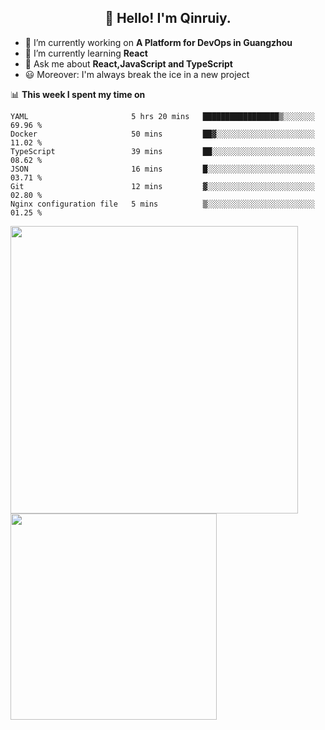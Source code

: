<h2 align="center">👋 Hello! I'm Qinruiy.</h2>


- 🔭 I’m currently working on **A Platform for DevOps in Guangzhou**
- 🌱 I’m currently learning **React**
- 💬 Ask me about **React,JavaScript and TypeScript**
- 😃 Moreover: I'm always break the ice in a new project

📊 **This week I spent my time on**

<!--START_SECTION:waka-->

```text
YAML                       5 hrs 20 mins   █████████████████▒░░░░░░░   69.96 %
Docker                     50 mins         ██▓░░░░░░░░░░░░░░░░░░░░░░   11.02 %
TypeScript                 39 mins         ██░░░░░░░░░░░░░░░░░░░░░░░   08.62 %
JSON                       16 mins         █░░░░░░░░░░░░░░░░░░░░░░░░   03.71 %
Git                        12 mins         ▓░░░░░░░░░░░░░░░░░░░░░░░░   02.80 %
Nginx configuration file   5 mins          ▒░░░░░░░░░░░░░░░░░░░░░░░░   01.25 %
```

<!--END_SECTION:waka-->

<p>
<img align="left" width="460" src="https://github-readme-stats.vercel.app/api?username=Qinruiy&custom_title=Qrinruiy's Github Stats&theme=graywhite&hide_border=true"/> <img align="left" width="330" src="https://github-readme-stats.vercel.app/api/top-langs/?username=Qinruiy&layout=compact&theme=graywhite&hide_border=true"/>
</p>
